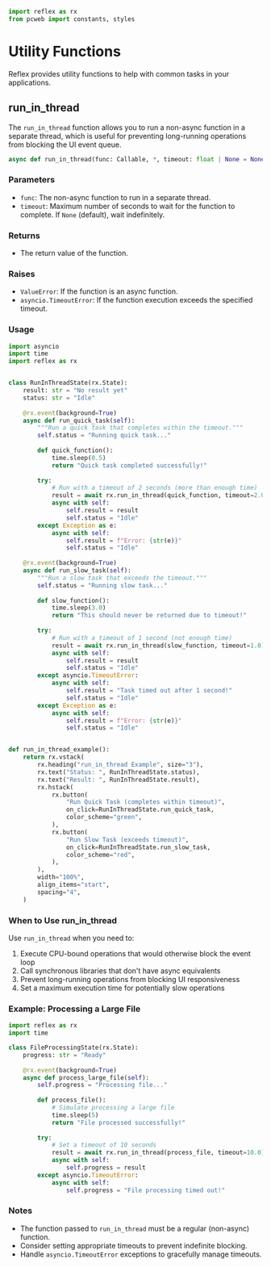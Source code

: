 ```python exec
import reflex as rx
from pcweb import constants, styles
```

# Utility Functions

Reflex provides utility functions to help with common tasks in your applications.

## run_in_thread

The `run_in_thread` function allows you to run a non-async function in a separate thread, which is useful for preventing long-running operations from blocking the UI event queue.

```python
async def run_in_thread(func: Callable, *, timeout: float | None = None) -> Any
```

### Parameters

- `func`: The non-async function to run in a separate thread.
- `timeout`: Maximum number of seconds to wait for the function to complete. If `None` (default), wait indefinitely.

### Returns

- The return value of the function.

### Raises

- `ValueError`: If the function is an async function.
- `asyncio.TimeoutError`: If the function execution exceeds the specified timeout.

### Usage


```python demo exec id=run_in_thread_demo
import asyncio
import time
import reflex as rx


class RunInThreadState(rx.State):
    result: str = "No result yet"
    status: str = "Idle"
    
    @rx.event(background=True)
    async def run_quick_task(self):
        """Run a quick task that completes within the timeout."""
        self.status = "Running quick task..."
        
        def quick_function():
            time.sleep(0.5)
            return "Quick task completed successfully!"
        
        try:
            # Run with a timeout of 2 seconds (more than enough time)
            result = await rx.run_in_thread(quick_function, timeout=2.0)
            async with self:
                self.result = result
                self.status = "Idle"
        except Exception as e:
            async with self:
                self.result = f"Error: {str(e)}"
                self.status = "Idle"
    
    @rx.event(background=True)
    async def run_slow_task(self):
        """Run a slow task that exceeds the timeout."""
        self.status = "Running slow task..."
        
        def slow_function():
            time.sleep(3.0)
            return "This should never be returned due to timeout!"
        
        try:
            # Run with a timeout of 1 second (not enough time)
            result = await rx.run_in_thread(slow_function, timeout=1.0)
            async with self:
                self.result = result
                self.status = "Idle"
        except asyncio.TimeoutError:
            async with self:
                self.result = "Task timed out after 1 second!"
                self.status = "Idle"
        except Exception as e:
            async with self:
                self.result = f"Error: {str(e)}"
                self.status = "Idle"


def run_in_thread_example():
    return rx.vstack(
        rx.heading("run_in_thread Example", size="3"),
        rx.text("Status: ", RunInThreadState.status),
        rx.text("Result: ", RunInThreadState.result),
        rx.hstack(
            rx.button(
                "Run Quick Task (completes within timeout)",
                on_click=RunInThreadState.run_quick_task,
                color_scheme="green",
            ),
            rx.button(
                "Run Slow Task (exceeds timeout)",
                on_click=RunInThreadState.run_slow_task,
                color_scheme="red",
            ),
        ),
        width="100%",
        align_items="start",
        spacing="4",
    )
```

### When to Use run_in_thread

Use `run_in_thread` when you need to:

1. Execute CPU-bound operations that would otherwise block the event loop
2. Call synchronous libraries that don't have async equivalents
3. Prevent long-running operations from blocking UI responsiveness
4. Set a maximum execution time for potentially slow operations

### Example: Processing a Large File

```python
import reflex as rx
import time

class FileProcessingState(rx.State):
    progress: str = "Ready"
    
    @rx.event(background=True)
    async def process_large_file(self):
        self.progress = "Processing file..."
        
        def process_file():
            # Simulate processing a large file
            time.sleep(5)
            return "File processed successfully!"
        
        try:
            # Set a timeout of 10 seconds
            result = await rx.run_in_thread(process_file, timeout=10.0)
            async with self:
                self.progress = result
        except asyncio.TimeoutError:
            async with self:
                self.progress = "File processing timed out!"
```

### Notes

- The function passed to `run_in_thread` must be a regular (non-async) function.
- Consider setting appropriate timeouts to prevent indefinite blocking.
- Handle `asyncio.TimeoutError` exceptions to gracefully manage timeouts.
